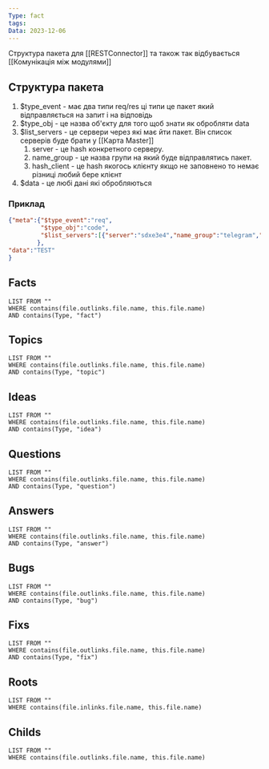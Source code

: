 ```yaml
---
Type: fact
tags: 
Data: 2023-12-06
---
```

Структура пакета для [[RESTConnector]] та також так відбувається [[Комунікація між модулями]]
## Структура пакета
1. $type_event - має два типи req/res ці типи це пакет який відправляється на запит і на відповідь
2. $type_obj - це назва об'єкту для того щоб знати як обробляти data
3. $list_servers - це сервери через які має йти пакет. Він список серверів буде брати у [[Карта Master]] 
	1. server - це hash конкретного серверу. 
	2. name_group - це назва групи на який буде відправлятись пакет. 
	3. hash_client - це hash якогось клієнту якщо не заповнено то немає різниці любий бере клієнт
4. $data - це любі дані які обробляються
### Приклад
```json
{"meta":{"$type_event":"req",
		 "$type_obj":"code",
		 "$list_servers":[{"server":"sdxe3e4","name_group":"telegram","hash_client":"24dctdx5"},{"server":"sdxe3e4","name_group":"tasker","hash_client":""},{"server":"sdxe3e4","name_group":"web","hash_client":""}]
		},
"data":"TEST"
}
```
## Facts
```dataview
LIST FROM ""
WHERE contains(file.outlinks.file.name, this.file.name)
AND contains(Type, "fact")
```
## Topics
```dataview
LIST FROM ""
WHERE contains(file.outlinks.file.name, this.file.name)
AND contains(Type, "topic")
```
## Ideas
```dataview
LIST FROM ""
WHERE contains(file.outlinks.file.name, this.file.name)
AND contains(Type, "idea")
```
## Questions
```dataview
LIST FROM ""
WHERE contains(file.outlinks.file.name, this.file.name)
AND contains(Type, "question")
```
## Answers
```dataview
LIST FROM ""
WHERE contains(file.outlinks.file.name, this.file.name)
AND contains(Type, "answer")
```
## Bugs
```dataview
LIST FROM ""
WHERE contains(file.outlinks.file.name, this.file.name)
AND contains(Type, "bug")
```
## Fixs
```dataview
LIST FROM ""
WHERE contains(file.outlinks.file.name, this.file.name)
AND contains(Type, "fix")
```
## Roots
```dataview
LIST FROM ""
WHERE contains(file.inlinks.file.name, this.file.name)
```

## Childs
```dataview
LIST FROM ""
WHERE contains(file.outlinks.file.name, this.file.name)
```